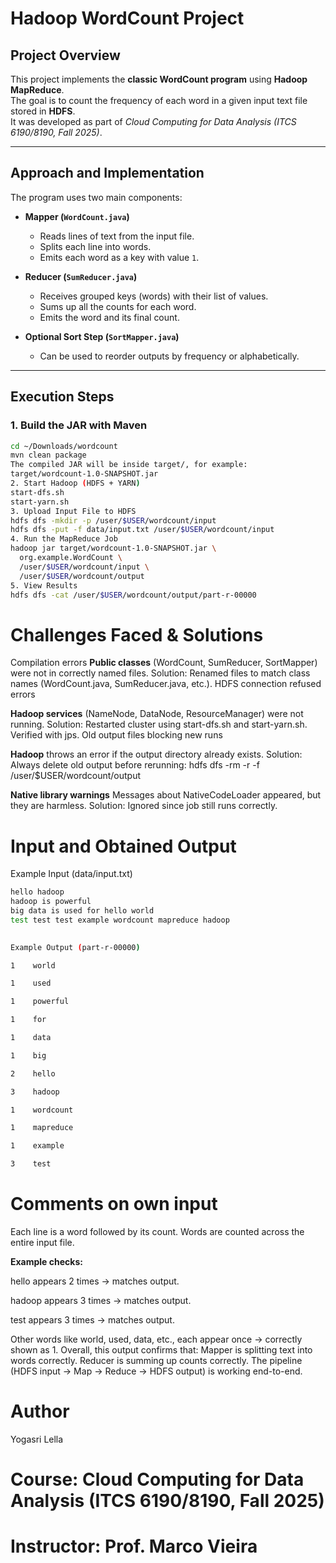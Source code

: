 # Hadoop WordCount Project

## Project Overview
This project implements the **classic WordCount program** using **Hadoop MapReduce**.  
The goal is to count the frequency of each word in a given input text file stored in **HDFS**.  
It was developed as part of *Cloud Computing for Data Analysis (ITCS 6190/8190, Fall 2025)*.

---

## Approach and Implementation
The program uses two main components:

- **Mapper (`WordCount.java`)**  
  - Reads lines of text from the input file.  
  - Splits each line into words.  
  - Emits each word as a key with value `1`.  

- **Reducer (`SumReducer.java`)**  
  - Receives grouped keys (words) with their list of values.  
  - Sums up all the counts for each word.  
  - Emits the word and its final count.  

- **Optional Sort Step (`SortMapper.java`)**  
  - Can be used to reorder outputs by frequency or alphabetically.  

---

## Execution Steps

### 1. Build the JAR with Maven
```bash
cd ~/Downloads/wordcount
mvn clean package
The compiled JAR will be inside target/, for example:
target/wordcount-1.0-SNAPSHOT.jar
2. Start Hadoop (HDFS + YARN)
start-dfs.sh
start-yarn.sh
3. Upload Input File to HDFS
hdfs dfs -mkdir -p /user/$USER/wordcount/input
hdfs dfs -put -f data/input.txt /user/$USER/wordcount/input
4. Run the MapReduce Job
hadoop jar target/wordcount-1.0-SNAPSHOT.jar \
  org.example.WordCount \
  /user/$USER/wordcount/input \
  /user/$USER/wordcount/output
5. View Results
hdfs dfs -cat /user/$USER/wordcount/output/part-r-00000 
```
# **Challenges Faced & Solutions**

Compilation errors
**Public classes** (WordCount, SumReducer, SortMapper) were not in correctly named files.
 Solution: Renamed files to match class names (WordCount.java, SumReducer.java, etc.).
HDFS connection refused errors

**Hadoop services** (NameNode, DataNode, ResourceManager) were not running.
 Solution: Restarted cluster using start-dfs.sh and start-yarn.sh. Verified with jps.
Old output files blocking new runs

**Hadoop** throws an error if the output directory already exists.
 Solution: Always delete old output before rerunning:
hdfs dfs -rm -r -f /user/$USER/wordcount/output

**Native library warnings**
Messages about NativeCodeLoader appeared, but they are harmless.
 Solution: Ignored since job still runs correctly.

# **Input and Obtained Output**

Example Input (data/input.txt)
``` bash
hello hadoop
hadoop is powerful
big data is used for hello world
test test test example wordcount mapreduce hadoop

 
Example Output (part-r-00000)

1    world

1    used

1    powerful

1    for

1    data

1    big

2    hello

3    hadoop

1    wordcount

1    mapreduce

1    example

3    test
```
# Comments on own input 

Each line is a word followed by its count.
Words are counted across the entire input file.

**Example checks:**

hello appears 2 times → matches output.

hadoop appears 3 times → matches output.

test appears 3 times → matches output.

Other words like world, used, data, etc., each appear once → correctly shown as 1.
Overall, this output confirms that:
Mapper is splitting text into words correctly.
Reducer is summing up counts correctly.
The pipeline (HDFS input → Map → Reduce → HDFS output) is working end-to-end.

# Author
Yogasri Lella

# Course: Cloud Computing for Data Analysis (ITCS 6190/8190, Fall 2025)
# Instructor: Prof. Marco Vieira
